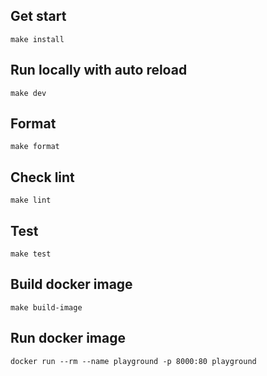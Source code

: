 ## Get start

```
make install
```

## Run locally with auto reload

```
make dev
```

## Format 

```
make format
```

## Check lint

```
make lint
```

## Test

```
make test
```


## Build docker image

```
make build-image
```

## Run docker image

```
docker run --rm --name playground -p 8000:80 playground
```